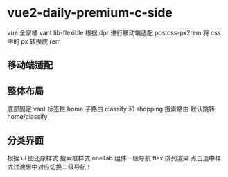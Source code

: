 # vue2-daily-premium-c-side

vue 全家桶 vant
lib-flexible 根据 dpr 进行移动端适配
postcss-px2rem 将 css 中的 px 转换成 rem

## 移动端适配

## 整体布局

底部固定 vant 标签栏
home 子路由 classify 和 shopping
搜索路由
默认跳转 home/classify

## 分类界面

根据 ui 图还原样式
搜索框样式
oneTab 组件一级导航 flex 排列渲染
点击选中样式过渡居中对应切换二级导航!!
